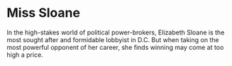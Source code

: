 # Miss Sloane
In the high-stakes world of political power-brokers, Elizabeth Sloane is the most sought after and formidable lobbyist in D.C. But when taking on the most powerful opponent of her career, she finds winning may come at too high a price.